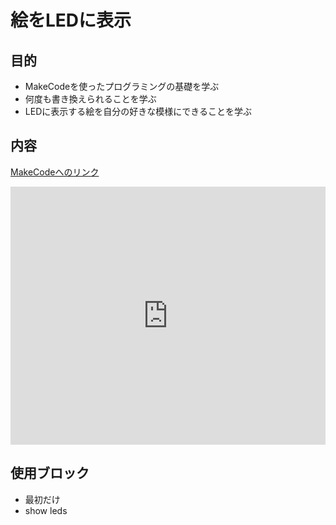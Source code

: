 # 絵をLEDに表示

## 目的

* MakeCodeを使ったプログラミングの基礎を学ぶ
* 何度も書き換えられることを学ぶ
* LEDに表示する絵を自分の好きな模様にできることを学ぶ

## 内容

[MakeCodeへのリンク](https://makecode.microbit.org/_VY6WX42ErbeH)


<div style="position:relative;height:0;padding-bottom:81.97%;overflow:hidden;"><iframe style="position:absolute;top:0;left:0;width:100%;height:100%;" src="https://makecode.microbit.org/---run?id=_VY6WX42ErbeH" allowfullscreen="allowfullscreen" sandbox="allow-popups allow-forms allow-scripts allow-same-origin" frameborder="0"></iframe></div>

## 使用ブロック

 * 最初だけ
 * show leds
